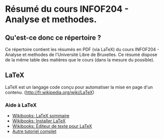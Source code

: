# Résumé du cours INFOF204 - Analyse et methodes.

## Qu'est-ce donc ce répertoire ?
Ce répertoire contient les résumés en PDF (via LaTeX) du cours INFOF204 - Analyse et methodes de l'Université Libre de Bruxelles. Ce résumé dispose de la même table des matières que le cours (dans la mesure du possible).

## LaTeX
LaTeX est un langage code conçu pour automatiser la mise en page d'un contenu. (http://fr.wikipedia.org/wiki/LaTeX)

### Aide à LaTeX
* [Wikibooks: LaTeX sommaire](http://fr.wikibooks.org/wiki/LaTeX)
* [Wikibooks: Installer LaTeX](http://fr.wikibooks.org/wiki/LaTeX/Installer_LaTeX)
* [Wikibooks: Éditeur de texte pour LaTeX](http://fr.wikibooks.org/wiki/LaTeX/Installer_LaTeX#Choisir_un_.C3.A9diteur_de_texte)
* [Autre tutoriel complet](http://www.ukonline.be/programmation/latex/tutoriel/index.php)
